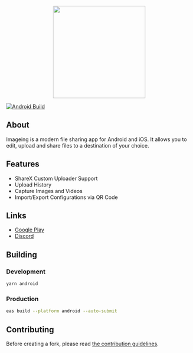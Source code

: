 <p align="center">
  <img src="https://imageing.org/assets/Mark.png" height="250" width="250" >
</p>

[![Android Build](https://github.com/ImageingApp/Imageing/actions/workflows/android-build.yml/badge.svg)](https://github.com/ImageingApp/Imageing/actions/workflows/android-build.yml)

## About

Imageing is a modern file sharing app for Android and iOS.
It allows you to edit, upload and share files to a destination of your choice.

## Features

- ShareX Custom Uploader Support
- Upload History
- Capture Images and Videos
- Import/Export Configurations via QR Code

## Links

- [Google Play](https://play.google.com/store/apps/details?id=org.imageing.app)
- [Discord](https://discord.gg/9UK5ZcY6By)

## Building

### Development 

```bash
yarn android
```

### Production

```bash
eas build --platform android --auto-submit
```

## Contributing

Before creating a fork, please read [the contribution guidelines](https://github.com/ImageingApp/Imageing/tree/main/.github/CONTRIBUTING.md).
